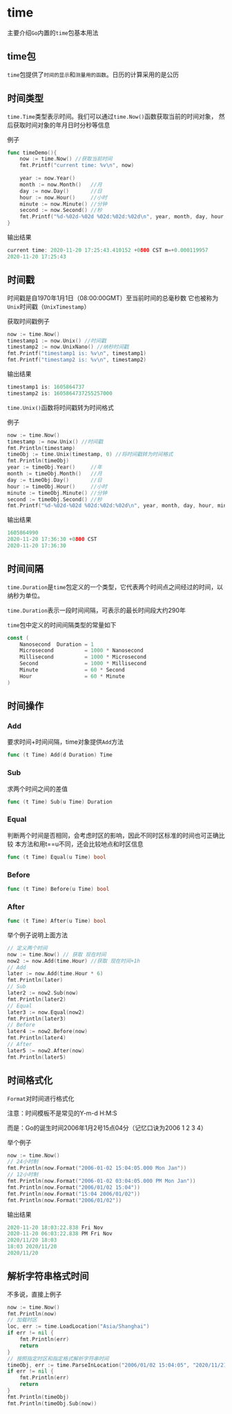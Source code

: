# time

主要介绍`Go`内置的`time`包基本用法

## time包

`time`包提供了`时间的显示`和`测量用的函数`。日历的计算采用的是公历

## 时间类型

`time.Time`类型表示时间。我们可以通过`time.Now()`函数获取当前的时间对象，
然后获取时间对象的年月日时分秒等信息

例子

```go
func timeDemo(){
    now := time.Now() //获取当前时间
    fmt.Printf("current time: %v\n", now)
    
    year := now.Year()
    month := now.Month()   //月
    day := now.Day()       //日
    hour := now.Hour()     //小时
    minute := now.Minute() //分钟
    second := now.Second() //秒
    fmt.Printf("%d-%02d-%02d %02d:%02d:%02d\n", year, month, day, hour, minute, second)
}
```

输出结果

```go
current time: 2020-11-20 17:25:43.410152 +0800 CST m=+0.000119957
2020-11-20 17:25:43

```

## 时间戳

时间戳是自1970年1月1日（08:00:00GMT）至当前时间的总毫秒数
它也被称为`Unix`时间戳（`UnixTimestamp`）

获取时间戳例子

```go
now := time.Now()
timestamp1 := now.Unix() //时间戳
timestamp2 := now.UnixNano() //纳秒时间戳
fmt.Printf("timestamp1 is: %v\n", timestamp1)
fmt.Printf("timestamp2 is: %v\n", timestamp2)
```

输出结果

```go
timestamp1 is: 1605864737
timestamp2 is: 1605864737255257000
```

`time.Unix()`函数将时间戳转为时间格式

例子

```go
now := time.Now()
timestamp := now.Unix() //时间戳
fmt.Println(timestamp)
timeObj := time.Unix(timestamp, 0) //将时间戳转为时间格式
fmt.Println(timeObj)
year := timeObj.Year()     //年
month := timeObj.Month()   //月
day := timeObj.Day()       //日
hour := timeObj.Hour()     //小时
minute := timeObj.Minute() //分钟
second := timeObj.Second() //秒
fmt.Printf("%d-%02d-%02d %02d:%02d:%02d\n", year, month, day, hour, minute, second)
```

输出结果

```go
1605864990
2020-11-20 17:36:30 +0800 CST
2020-11-20 17:36:30
```

## 时间间隔

`time.Duration`是`time`包定义的一个类型，它代表两个时间点之间经过的时间，以纳秒为单位。

`time.Duration`表示一段时间间隔，可表示的最长时间段大约290年

`time`包中定义的时间间隔类型的常量如下

```go
const (
    Nanosecond  Duration = 1
    Microsecond          = 1000 * Nanosecond
    Millisecond          = 1000 * Microsecond
    Second               = 1000 * Millisecond
    Minute               = 60 * Second
    Hour                 = 60 * Minute
)
```

## 时间操作

### Add

要求时间+时间间隔，time对象提供`Add`方法

```go
func (t Time) Add(d Duration) Time
```

### Sub

求两个时间之间的差值

```go
func (t Time) Sub(u Time) Duration
```

### Equal

判断两个时间是否相同，会考虑时区的影响，因此不同时区标准的时间也可正确比较
本方法和用t==u不同，还会比较地点和时区信息

```go
func (t Time) Equal(u Time) bool
```

### Before

```go
func (t Time) Before(u Time) bool
```

### After

```go
func (t Time) After(u Time) bool
```

举个例子说明上面方法

```go 
// 定义两个时间
now := time.Now() // 获取 现在时间
now2 := now.Add(time.Hour) //获取 现在时间+1h
// Add
later := now.Add(time.Hour * 6)
fmt.Println(later)
// Sub
later2 := now2.Sub(now)
fmt.Println(later2)
// Equal
later3 := now.Equal(now2)
fmt.Println(later3)
// Before
later4 := now2.Before(now)
fmt.Println(later4)
// After
later5 := now2.After(now)
fmt.Println(later5)
```

## 时间格式化

`Format`对时间进行格式化

注意：时间模板不是常见的Y-m-d H:M:S

而是：Go的诞生时间2006年1月2号15点04分（记忆口诀为2006 1 2 3 4）

举个例子

```go
now := time.Now()
// 24小时制
fmt.Println(now.Format("2006-01-02 15:04:05.000 Mon Jan"))
// 12小时制
fmt.Println(now.Format("2006-01-02 03:04:05.000 PM Mon Jan"))
fmt.Println(now.Format("2006/01/02 15:04"))
fmt.Println(now.Format("15:04 2006/01/02"))
fmt.Println(now.Format("2006/01/02"))
```

输出结果

```go
2020-11-20 18:03:22.838 Fri Nov
2020-11-20 06:03:22.838 PM Fri Nov
2020/11/20 18:03
18:03 2020/11/20
2020/11/20
```

## 解析字符串格式时间

不多说，直接上例子

```go
now := time.Now()
fmt.Println(now)
// 加载时区
loc, err := time.LoadLocation("Asia/Shanghai")
if err != nil {
    fmt.Println(err)
    return
}
// 按照指定时区和指定格式解析字符串时间
timeObj, err := time.ParseInLocation("2006/01/02 15:04:05", "2020/11/21 14:15:20", loc)
if err != nil {
    fmt.Println(err)
    return
}
fmt.Println(timeObj)
fmt.Println(timeObj.Sub(now))
```